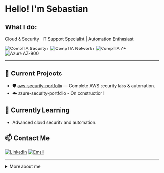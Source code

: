 # Hello! I'm Sebastian
## What I do:
Cloud & Security | IT Support Specialist | Automation Enthusiast

![CompTIA Security+](https://img.shields.io/badge/COMPTIA%20SECURITY+-ED6C47?style=for-the-badge&logo=bitwarden&logoColor=white)
![CompTIA Network+](https://img.shields.io/badge/COMPTIA%20NETWORK+-F7941E?style=for-the-badge&logo=openvpn&logoColor=white)
![CompTIA A+](https://img.shields.io/badge/COMPTIA%20A+-0079C1?style=for-the-badge&logo=intel&logoColor=white)
![Azure AZ-900](https://img.shields.io/badge/AZURE%20AZ--900-0078D4?style=for-the-badge&logo=cloudflare&logoColor=white)

---

## 🔭 Current Projects
- 🛡️ [aws-security-portfolio](https://github.com/AWS-Security-Portfolio) — Complete AWS security labs & automation.
- ☁️ azure-security-portfolio - On construction!

## 🌱 Currently Learning
- Advanced cloud security and automation.

## 📫 Contact Me
[![LinkedIn](https://img.shields.io/badge/LinkedIn-blue?logo=linkedin&logoColor=white)](https://linkedin.com/in/sebastiansilc) [![Email](https://img.shields.io/badge/Email-grey?logo=gmail&logoColor=white)](mailto:sebastian@playbookvisualarts.com)

---

<details>
  <summary>More about me</summary>

  Originally from Chile, I have been traveling the world and living abroad since 2015. Living in Berlin since June 2017. I finished my master's in Filmmaking in 2014.

  🌍 [sebastiansilc.com](https://www.sebastiansilc.com)  
  Languages: EN-C2 / ES-C2 / DE-B2
</details>

